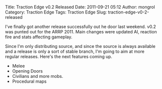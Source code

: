 Title: Traction Edge v0.2 Released
Date: 2011-09-21 05:12
Author: mongrol
Category: Traction Edge
Tags: Traction Edge
Slug: traction-edge-v0-2-released

I've finally got another release successfully out he door last weekend.
v0.2 was punted out for the ARRP 2011. Main changes were updated AI,
reaction fire and stats affecting gameplay.

Since I'm only distributing source, and since the source is always
available and a release is only a sort of stable branch, I'm going to
aim at more regular releases. Here's the next features coming up.

-   Melee
-   Opening Doors
-   Civilians and more mobs.
-   Procedural maps

 
